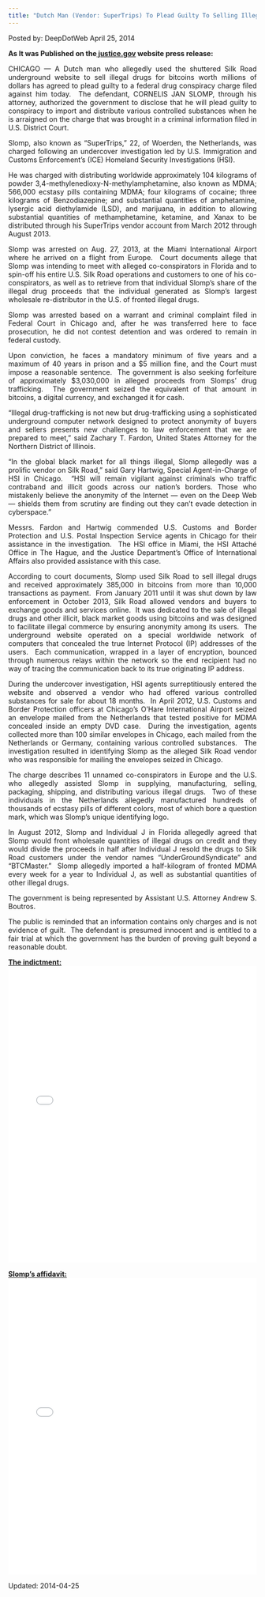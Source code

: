 ```yaml
---
title: "Dutch Man (Vendor: SuperTrips) To Plead Guilty To Selling Illegal Drugs For Millions On Shuttered Silk Road"
---
```


Posted by: DeepDotWeb
<span>April 25, 2014</span>

<p><strong>As It was Published on the<a href="http://www.justice.gov/usao/iln/pr/chicago/2014/pr0424_01.html"> justice.gov</a> website press release:</strong></p>
<div align="justify">
<p>CHICAGO — A Dutch man who allegedly used the shuttered Silk Road underground website to sell illegal drugs for bitcoins worth millions of dollars has agreed to plead guilty to a federal drug conspiracy charge filed against him today.  The defendant, CORNELIS JAN SLOMP, through his attorney, authorized the government to disclose that he will plead guilty to conspiracy to import and distribute various controlled substances when he is arraigned on the charge that was brought in a criminal information filed in U.S. District Court.</p>
<p>Slomp, also known as “SuperTrips,” 22, of Woerden, the Netherlands, was charged following an undercover investigation led by U.S. Immigration and Customs Enforcement’s (ICE) Homeland Security Investigations (HSI).</p>
<p>He was charged with distributing worldwide approximately 104 kilograms of powder 3,4-methylenedioxy-N-methylamphetamine, also known as MDMA; 566,000 ecstasy pills containing MDMA; four kilograms of cocaine; three kilograms of Benzodiazepine; and substantial quantities of amphetamine, lysergic acid diethylamide (LSD), and marijuana, in addition to allowing substantial quantities of methamphetamine, ketamine, and Xanax to be distributed through his SuperTrips vendor account from March 2012 through August 2013.</p>
<p>Slomp was arrested on Aug. 27, 2013, at the Miami International Airport where he arrived on a flight from Europe.  Court documents allege that Slomp was intending to meet with alleged co-conspirators in Florida and to spin-off his entire U.S. Silk Road operations and customers to one of his co-conspirators, as well as to retrieve from that individual Slomp’s share of the illegal drug proceeds that the individual generated as Slomp’s largest wholesale re-distributor in the U.S. of fronted illegal drugs.</p>
<p>Slomp was arrested based on a warrant and criminal complaint filed in Federal Court in Chicago and, after he was transferred here to face prosecution, he did not contest detention and was ordered to remain in federal custody.</p>
<p>Upon conviction, he faces a mandatory minimum of five years and a maximum of 40 years in prison and a $5 million fine, and the Court must impose a reasonable sentence.  The government is also seeking forfeiture of approximately $3,030,000 in alleged proceeds from Slomps’ drug trafficking.  The government seized the equivalent of that amount in bitcoins, a digital currency, and exchanged it for cash.</p>
<p>“Illegal drug-trafficking is not new but drug-trafficking using a sophisticated underground computer network designed to protect anonymity of buyers and sellers presents new challenges to law enforcement that we are prepared to meet,” said Zachary T. Fardon, United States Attorney for the Northern District of Illinois.</p>
<p>“In the global black market for all things illegal, Slomp allegedly was a prolific vendor on Silk Road,” said Gary Hartwig, Special Agent-in-Charge of HSI in Chicago.  “HSI will remain vigilant against criminals who traffic contraband and illicit goods across our nation’s borders. Those who mistakenly believe the anonymity of the Internet ― even on the Deep Web ― shields them from scrutiny are finding out they can’t evade detection in cyberspace.”</p>
<p>Messrs. Fardon and Hartwig commended U.S. Customs and Border Protection and U.S. Postal Inspection Service agents in Chicago for their assistance in the investigation.  The HSI office in Miami, the HSI Attaché Office in The Hague, and the Justice Department’s Office of International Affairs also provided assistance with this case.</p>
<p>According to court documents, Slomp used Silk Road to sell illegal drugs and received approximately 385,000 in bitcoins from more than 10,000 transactions as payment.  From January 2011 until it was shut down by law enforcement in October 2013, Silk Road allowed vendors and buyers to exchange goods and services online.  It was dedicated to the sale of illegal drugs and other illicit, black market goods using bitcoins and was designed to facilitate illegal commerce by ensuring anonymity among its users.  The underground website operated on a special worldwide network of computers that concealed the true Internet Protocol (IP) addresses of the users.  Each communication, wrapped in a layer of encryption, bounced through numerous relays within the network so the end recipient had no way of tracing the communication back to its true originating IP address.</p>
<p>During the undercover investigation, HSI agents surreptitiously entered the website and observed a vendor who had offered various controlled substances for sale for about 18 months.  In April 2012, U.S. Customs and Border Protection officers at Chicago’s O’Hare International Airport seized an envelope mailed from the Netherlands that tested positive for MDMA concealed inside an empty DVD case.  During the investigation, agents collected more than 100 similar envelopes in Chicago, each mailed from the Netherlands or Germany, containing various controlled substances.  The investigation resulted in identifying Slomp as the alleged Silk Road vendor who was responsible for mailing the envelopes seized in Chicago.</p>
<p>The charge describes 11 unnamed co-conspirators in Europe and the U.S. who allegedly assisted Slomp in supplying, manufacturing, selling, packaging, shipping, and distributing various illegal drugs.  Two of these individuals in the Netherlands allegedly manufactured hundreds of thousands of ecstasy pills of different colors, most of which bore a question mark, which was Slomp’s unique identifying logo.</p>
<p>In August 2012, Slomp and Individual J in Florida allegedly agreed that Slomp would front wholesale quantities of illegal drugs on credit and they would divide the proceeds in half after Individual J resold the drugs to Silk Road customers under the vendor names “UnderGroundSyndicate” and “BTCMaster.”  Slomp allegedly imported a half-kilogram of fronted MDMA every week for a year to Individual J, as well as substantial quantities of other illegal drugs.</p>
<p>The government is being represented by Assistant U.S. Attorney Andrew S. Boutros.</p>
<p>The public is reminded that an information contains only charges and is not evidence of guilt.  The defendant is presumed innocent and is entitled to a fair trial at which the government has the burden of proving guilt beyond a reasonable doubt.</p>
</div>
<p><span style="text-decoration: underline;"><strong>The indictment:</strong></span><br />
<iframe id="doc_88652" class="scribd_iframe_embed" src="//www.scribd.com/embeds/220223924/content?start_page=1&amp;view_mode=scroll&amp;show_recommendations=true" width="100%" height="600" frameborder="0" scrolling="no" data-auto-height="false" data-aspect-ratio="undefined"></iframe></p>
<p><span style="text-decoration: underline;"><strong>Slomp&#8217;s affidavit:</strong></span><br />
<iframe id="doc_16737" class="scribd_iframe_embed" src="//www.scribd.com/embeds/220231205/content?start_page=1&amp;view_mode=scroll&amp;show_recommendations=true" width="100%" height="600" frameborder="0" scrolling="no" data-auto-height="false" data-aspect-ratio="undefined"></iframe></p>
</div>

Updated: 2014-04-25
    
